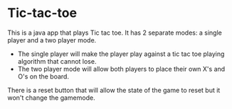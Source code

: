 # Tic-tac-toe
 
This is a java app that plays Tic tac toe. 
It has 2 separate modes: a single player and a two player mode.
- The single player will make the player play against a tic tac toe playing algorithm that cannot lose.
- The two player mode will allow both players to place their own X's and O's on the board.

There is a reset button that will allow the state of the game to reset but it won't change the gamemode.